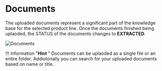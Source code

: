 # Documents

The uploaded documents represent a significant part of the knowledge base for the selected product line.  Once the documents finished being uplaoded, the STATUS of the documents changes to **EXTRACTED**. 



![Documents](http://i.imgur.com/X9hdMOr.png)

!!! information "**Hint** "
    Documents can be uplaoded as a single file or an entire folder. Addiotonally you can search for your uploaded documents based on name or title.